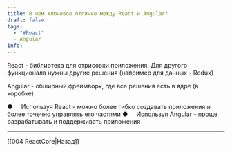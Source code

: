 ```yaml
---
title: В чем ключевое отличие между React и Angular?
draft: false
tags:
  - "#React"
  - Angular
info:
---
```

React - библиотека для отрисовки приложения. Для другого функционала нужны другие решения (например для данных - Redux)

Angular - обширный фреймворк, где все решения есть в ядре (в коробке)

●     Используя React - можно более гибко создавать приложения и более точечно управлять его частями
●     Используя Angular - проще разрабатывать и поддерживать приложения

---

[[004 ReactCore|Назад]]